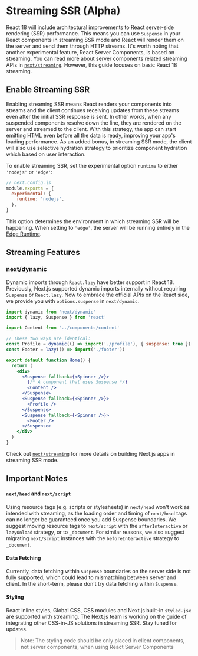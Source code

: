# Streaming SSR (Alpha)

React 18 will include architectural improvements to React server-side rendering (SSR) performance. This means you can use `Suspense` in your React components in streaming SSR mode and React will render them on the server and send them through HTTP streams.
It's worth noting that another experimental feature, React Server Components, is based on streaming. You can read more about server components related streaming APIs in [`next/streaming`](/docs/api-reference/next/streaming.md). However, this guide focuses on basic React 18 streaming.

## Enable Streaming SSR

Enabling streaming SSR means React renders your components into streams and the client continues receiving updates from these streams even after the initial SSR response is sent. In other words, when any suspended components resolve down the line, they are rendered on the server and streamed to the client. With this strategy, the app can start emitting HTML even before all the data is ready, improving your app's loading performance. As an added bonus, in streaming SSR mode, the client will also use selective hydration strategy to prioritize component hydration which based on user interaction.

To enable streaming SSR, set the experimental option `runtime` to either `'nodejs'` or `'edge'`:

```jsx
// next.config.js
module.exports = {
  experimental: {
    runtime: 'nodejs',
  },
}
```

This option determines the environment in which streaming SSR will be happening. When setting to `'edge'`, the server will be running entirely in the [Edge Runtime](https://nextjs.org/docs/api-reference/edge-runtime).

## Streaming Features

### next/dynamic

Dynamic imports through `React.lazy` have better support in React 18. Previously, Next.js supported dynamic imports internally without requiring `Suspense` or `React.lazy`. Now to embrace the official APIs on the React side, we provide you with `options.suspense` in `next/dynamic`.

```jsx
import dynamic from 'next/dynamic'
import { lazy, Suspense } from 'react'

import Content from '../components/content'

// These two ways are identical:
const Profile = dynamic(() => import('./profile'), { suspense: true })
const Footer = lazy(() => import('./footer'))

export default function Home() {
  return (
    <div>
      <Suspense fallback={<Spinner />}>
        {/* A component that uses Suspense */}
        <Content />
      </Suspense>
      <Suspense fallback={<Spinner />}>
        <Profile />
      </Suspense>
      <Suspense fallback={<Spinner />}>
        <Footer />
      </Suspense>
    </div>
  )
}
```

Check out [`next/streaming`](/docs/api-reference/next/streaming.md) for more details on building Next.js apps in streaming SSR mode.

## Important Notes

#### `next/head` and `next/script`

Using resource tags (e.g. scripts or stylesheets) in `next/head` won't work as intended with streaming, as the loading order and timing of `next/head` tags can no longer be guaranteed once you add Suspense boundaries. We suggest moving resource tags to `next/script` with the `afterInteractive` or `lazyOnload` strategy, or to `_document`. For similar reasons, we also suggest migrating `next/script` instances with the `beforeInteractive` strategy to `_document`.

#### Data Fetching

Currently, data fetching within `Suspense` boundaries on the server side is not fully supported, which could lead to mismatching between server and client. In the short-term, please don't try data fetching within `Suspense`.

#### Styling

React inline styles, Global CSS, CSS modules and Next.js built-in `styled-jsx` are supported with streaming. The Next.js team is working on the guide of integrating other CSS-in-JS solutions in streaming SSR. Stay tuned for updates.

> Note: The styling code should be only placed in client components, not server components, when using React Server Components
